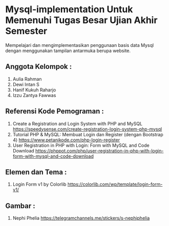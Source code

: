 # Mysql-implementation Untuk Memenuhi Tugas Besar Ujian Akhir Semester

Mempelajari dan mengimplementasikan penggunaan basis data Mysql dengan menggunakan tampilan antarmuka berupa website.

## Anggota Kelompok :
1. Aulia Rahman
2. Dewi Intan S
3. Hanif Kukuh Raharjo
4. Izzu Zantya Fawwas

## Referensi Kode Pemograman :
1. Create a Registration and Login System with PHP and MySQL
    https://speedysense.com/create-registration-login-system-php-mysql
2. Tutorial PHP & MySQL: Membuat Login dan Register (dengan Bootstrap 4) 
    https://www.petanikode.com/php-login-register 
3. User Registration in PHP with Login: Form with MySQL and Code Download 
    https://phppot.com/php/user-registration-in-php-with-login-form-with-mysql-and-code-download

## Elemen dan Tema :
1. Login Form v1 by Colorlib 
    https://colorlib.com/wp/template/login-form-v1/

## Gambar :
1. Nephi Phelia 
    https://telegramchannels.me/stickers/s-nephiphelia
